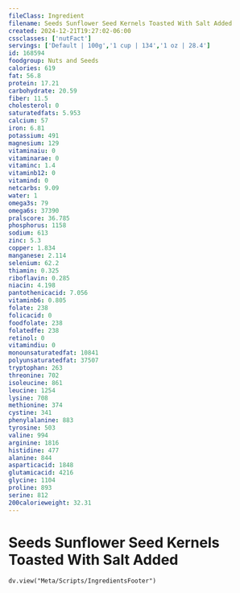```yaml
---
fileClass: Ingredient
filename: Seeds Sunflower Seed Kernels Toasted With Salt Added
created: 2024-12-21T19:27:02-06:00
cssclasses: ['nutFact']
servings: ['Default | 100g','1 cup | 134','1 oz | 28.4']
id: 168594
foodgroup: Nuts and Seeds
calories: 619
fat: 56.8
protein: 17.21
carbohydrate: 20.59
fiber: 11.5
cholesterol: 0
saturatedfats: 5.953
calcium: 57
iron: 6.81
potassium: 491
magnesium: 129
vitaminaiu: 0
vitaminarae: 0
vitaminc: 1.4
vitaminb12: 0
vitamind: 0
netcarbs: 9.09
water: 1
omega3s: 79
omega6s: 37390
pralscore: 36.785
phosphorus: 1158
sodium: 613
zinc: 5.3
copper: 1.834
manganese: 2.114
selenium: 62.2
thiamin: 0.325
riboflavin: 0.285
niacin: 4.198
pantothenicacid: 7.056
vitaminb6: 0.805
folate: 238
folicacid: 0
foodfolate: 238
folatedfe: 238
retinol: 0
vitamindiu: 0
monounsaturatedfat: 10841
polyunsaturatedfat: 37507
tryptophan: 263
threonine: 702
isoleucine: 861
leucine: 1254
lysine: 708
methionine: 374
cystine: 341
phenylalanine: 883
tyrosine: 503
valine: 994
arginine: 1816
histidine: 477
alanine: 844
asparticacid: 1848
glutamicacid: 4216
glycine: 1104
proline: 893
serine: 812
200calorieweight: 32.31
---
```


# Seeds Sunflower Seed Kernels Toasted With Salt Added

```dataviewjs
dv.view("Meta/Scripts/IngredientsFooter")
```
